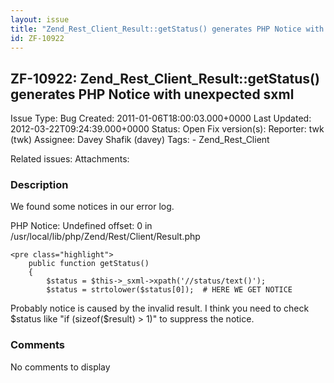 ```yaml
---
layout: issue
title: "Zend_Rest_Client_Result::getStatus() generates PHP Notice with unexpected sxml"
id: ZF-10922
---
```


ZF-10922: Zend\_Rest\_Client\_Result::getStatus() generates PHP Notice with unexpected sxml
-------------------------------------------------------------------------------------------

 Issue Type: Bug Created: 2011-01-06T18:00:03.000+0000 Last Updated: 2012-03-22T09:24:39.000+0000 Status: Open Fix version(s): 
 Reporter:  twk (twk)  Assignee:  Davey Shafik (davey)  Tags: - Zend\_Rest\_Client
 
 Related issues: 
 Attachments: 
### Description

We found some notices in our error log.

PHP Notice: Undefined offset: 0 in /usr/local/lib/php/Zend/Rest/Client/Result.php

 
    <pre class="highlight">
        public function getStatus()
        {
            $status = $this->_sxml->xpath('//status/text()');
            $status = strtolower($status[0]);  # HERE WE GET NOTICE


Probably notice is caused by the invalid result. I think you need to check $status like "if (sizeof($result) > 1)" to suppress the notice.

 

 

### Comments

No comments to display